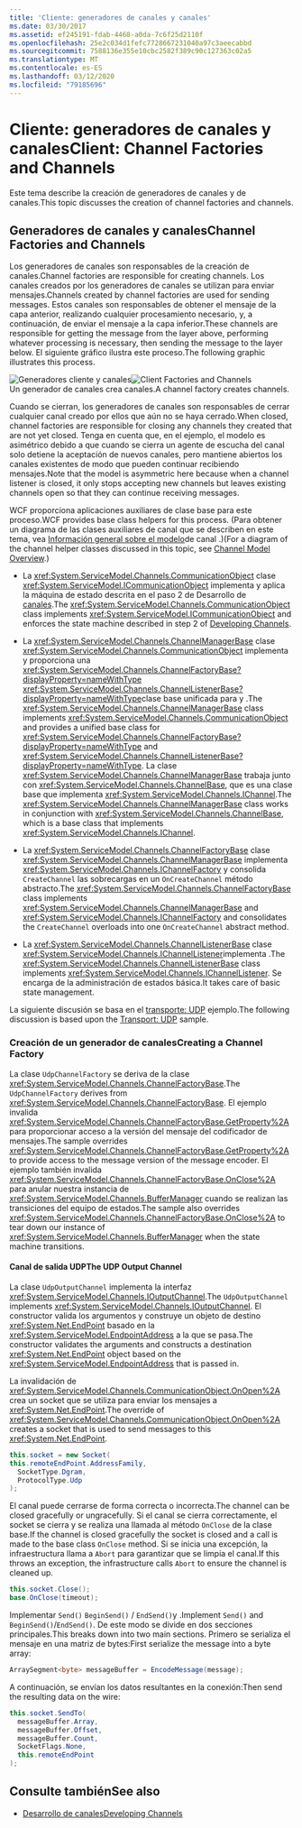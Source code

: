 ```yaml
---
title: 'Cliente: generadores de canales y canales'
ms.date: 03/30/2017
ms.assetid: ef245191-fdab-4468-a0da-7c6f25d2110f
ms.openlocfilehash: 25e2c034d1fefc7728667231040a97c3aeecabbd
ms.sourcegitcommit: 7588136e355e10cbc2582f389c90c127363c02a5
ms.translationtype: MT
ms.contentlocale: es-ES
ms.lasthandoff: 03/12/2020
ms.locfileid: "79185696"
---
```

# <a name="client-channel-factories-and-channels"></a><span data-ttu-id="98410-102">Cliente: generadores de canales y canales</span><span class="sxs-lookup"><span data-stu-id="98410-102">Client: Channel Factories and Channels</span></span>
<span data-ttu-id="98410-103">Este tema describe la creación de generadores de canales y de canales.</span><span class="sxs-lookup"><span data-stu-id="98410-103">This topic discusses the creation of channel factories and channels.</span></span>  
  
## <a name="channel-factories-and-channels"></a><span data-ttu-id="98410-104">Generadores de canales y canales</span><span class="sxs-lookup"><span data-stu-id="98410-104">Channel Factories and Channels</span></span>  
 <span data-ttu-id="98410-105">Los generadores de canales son responsables de la creación de canales.</span><span class="sxs-lookup"><span data-stu-id="98410-105">Channel factories are responsible for creating channels.</span></span> <span data-ttu-id="98410-106">Los canales creados por los generadores de canales se utilizan para enviar mensajes.</span><span class="sxs-lookup"><span data-stu-id="98410-106">Channels created by channel factories are used for sending messages.</span></span> <span data-ttu-id="98410-107">Estos canales son responsables de obtener el mensaje de la capa anterior, realizando cualquier procesamiento necesario, y, a continuación, de enviar el mensaje a la capa inferior.</span><span class="sxs-lookup"><span data-stu-id="98410-107">These channels are responsible for getting the message from the layer above, performing whatever processing is necessary, then sending the message to the layer below.</span></span> <span data-ttu-id="98410-108">El siguiente gráfico ilustra este proceso.</span><span class="sxs-lookup"><span data-stu-id="98410-108">The following graphic illustrates this process.</span></span>  
  
 <span data-ttu-id="98410-109">![Generadores cliente y canales](./media/wcfc-wcfchannelsigure2highlevelfactgoriesc.gif "wcfc_WCFChannelsigure2HIghLevelFactgoriesc")</span><span class="sxs-lookup"><span data-stu-id="98410-109">![Client Factories and Channels](./media/wcfc-wcfchannelsigure2highlevelfactgoriesc.gif "wcfc_WCFChannelsigure2HIghLevelFactgoriesc")</span></span>  
<span data-ttu-id="98410-110">Un generador de canales crea canales.</span><span class="sxs-lookup"><span data-stu-id="98410-110">A channel factory creates channels.</span></span>  
  
 <span data-ttu-id="98410-111">Cuando se cierran, los generadores de canales son responsables de cerrar cualquier canal creado por ellos que aún no se haya cerrado.</span><span class="sxs-lookup"><span data-stu-id="98410-111">When closed, channel factories are responsible for closing any channels they created that are not yet closed.</span></span> <span data-ttu-id="98410-112">Tenga en cuenta que, en el ejemplo, el modelo es asimétrico debido a que cuando se cierra un agente de escucha del canal solo detiene la aceptación de nuevos canales, pero mantiene abiertos los canales existentes de modo que pueden continuar recibiendo mensajes.</span><span class="sxs-lookup"><span data-stu-id="98410-112">Note that the model is asymmetric here because when a channel listener is closed, it only stops accepting new channels but leaves existing channels open so that they can continue receiving messages.</span></span>  
  
 <span data-ttu-id="98410-113">WCF proporciona aplicaciones auxiliares de clase base para este proceso.</span><span class="sxs-lookup"><span data-stu-id="98410-113">WCF provides base class helpers for this process.</span></span> <span data-ttu-id="98410-114">(Para obtener un diagrama de las clases auxiliares de canal que se describen en este tema, vea [Información general sobre el modelo](channel-model-overview.md)de canal .)</span><span class="sxs-lookup"><span data-stu-id="98410-114">(For a diagram of the channel helper classes discussed in this topic, see [Channel Model Overview](channel-model-overview.md).)</span></span>  
  
- <span data-ttu-id="98410-115">La <xref:System.ServiceModel.Channels.CommunicationObject> clase <xref:System.ServiceModel.ICommunicationObject> implementa y aplica la máquina de estado descrita en el paso 2 de Desarrollo de [canales](developing-channels.md).</span><span class="sxs-lookup"><span data-stu-id="98410-115">The <xref:System.ServiceModel.Channels.CommunicationObject> class implements <xref:System.ServiceModel.ICommunicationObject> and enforces the state machine described in step 2 of [Developing Channels](developing-channels.md).</span></span>  
  
- <span data-ttu-id="98410-116">La <xref:System.ServiceModel.Channels.ChannelManagerBase> clase <xref:System.ServiceModel.Channels.CommunicationObject> implementa y proporciona una <xref:System.ServiceModel.Channels.ChannelFactoryBase?displayProperty=nameWithType> <xref:System.ServiceModel.Channels.ChannelListenerBase?displayProperty=nameWithType>clase base unificada para y .</span><span class="sxs-lookup"><span data-stu-id="98410-116">The <xref:System.ServiceModel.Channels.ChannelManagerBase> class implements <xref:System.ServiceModel.Channels.CommunicationObject> and provides a unified base class for <xref:System.ServiceModel.Channels.ChannelFactoryBase?displayProperty=nameWithType> and <xref:System.ServiceModel.Channels.ChannelListenerBase?displayProperty=nameWithType>.</span></span> <span data-ttu-id="98410-117">La clase <xref:System.ServiceModel.Channels.ChannelManagerBase> trabaja junto con <xref:System.ServiceModel.Channels.ChannelBase>, que es una clase base que implementa <xref:System.ServiceModel.Channels.IChannel>.</span><span class="sxs-lookup"><span data-stu-id="98410-117">The <xref:System.ServiceModel.Channels.ChannelManagerBase> class works in conjunction with <xref:System.ServiceModel.Channels.ChannelBase>, which is a base class that implements <xref:System.ServiceModel.Channels.IChannel>.</span></span>
  
- <span data-ttu-id="98410-118">La <xref:System.ServiceModel.Channels.ChannelFactoryBase> clase <xref:System.ServiceModel.Channels.ChannelManagerBase> implementa <xref:System.ServiceModel.Channels.IChannelFactory> y consolida `CreateChannel` las sobrecargas en un `OnCreateChannel` método abstracto.</span><span class="sxs-lookup"><span data-stu-id="98410-118">The <xref:System.ServiceModel.Channels.ChannelFactoryBase> class implements <xref:System.ServiceModel.Channels.ChannelManagerBase> and <xref:System.ServiceModel.Channels.IChannelFactory> and consolidates the `CreateChannel` overloads into one `OnCreateChannel` abstract method.</span></span>
  
- <span data-ttu-id="98410-119">La <xref:System.ServiceModel.Channels.ChannelListenerBase> clase <xref:System.ServiceModel.Channels.IChannelListener>implementa .</span><span class="sxs-lookup"><span data-stu-id="98410-119">The <xref:System.ServiceModel.Channels.ChannelListenerBase> class implements <xref:System.ServiceModel.Channels.IChannelListener>.</span></span> <span data-ttu-id="98410-120">Se encarga de la administración de estados básica.</span><span class="sxs-lookup"><span data-stu-id="98410-120">It takes care of basic state management.</span></span>
  
 <span data-ttu-id="98410-121">La siguiente discusión se basa en el [transporte: UDP](../samples/transport-udp.md) ejemplo.</span><span class="sxs-lookup"><span data-stu-id="98410-121">The following discussion is based upon the [Transport: UDP](../samples/transport-udp.md) sample.</span></span>  
  
### <a name="creating-a-channel-factory"></a><span data-ttu-id="98410-122">Creación de un generador de canales</span><span class="sxs-lookup"><span data-stu-id="98410-122">Creating a Channel Factory</span></span>  
 <span data-ttu-id="98410-123">La clase `UdpChannelFactory` se deriva de la clase <xref:System.ServiceModel.Channels.ChannelFactoryBase>.</span><span class="sxs-lookup"><span data-stu-id="98410-123">The `UdpChannelFactory` derives from <xref:System.ServiceModel.Channels.ChannelFactoryBase>.</span></span> <span data-ttu-id="98410-124">El ejemplo invalida <xref:System.ServiceModel.Channels.ChannelFactoryBase.GetProperty%2A> para proporcionar acceso a la versión del mensaje del codificador de mensajes.</span><span class="sxs-lookup"><span data-stu-id="98410-124">The sample overrides <xref:System.ServiceModel.Channels.ChannelFactoryBase.GetProperty%2A> to provide access to the message version of the message encoder.</span></span> <span data-ttu-id="98410-125">El ejemplo también invalida <xref:System.ServiceModel.Channels.ChannelFactoryBase.OnClose%2A> para anular nuestra instancia de <xref:System.ServiceModel.Channels.BufferManager> cuando se realizan las transiciones del equipo de estados.</span><span class="sxs-lookup"><span data-stu-id="98410-125">The sample also overrides <xref:System.ServiceModel.Channels.ChannelFactoryBase.OnClose%2A> to tear down our instance of <xref:System.ServiceModel.Channels.BufferManager> when the state machine transitions.</span></span>  
  
#### <a name="the-udp-output-channel"></a><span data-ttu-id="98410-126">Canal de salida UDP</span><span class="sxs-lookup"><span data-stu-id="98410-126">The UDP Output Channel</span></span>  
 <span data-ttu-id="98410-127">La clase `UdpOutputChannel` implementa la interfaz <xref:System.ServiceModel.Channels.IOutputChannel>.</span><span class="sxs-lookup"><span data-stu-id="98410-127">The `UdpOutputChannel` implements <xref:System.ServiceModel.Channels.IOutputChannel>.</span></span> <span data-ttu-id="98410-128">El constructor valida los argumentos y construye un objeto de destino <xref:System.Net.EndPoint> basado en la <xref:System.ServiceModel.EndpointAddress> a la que se pasa.</span><span class="sxs-lookup"><span data-stu-id="98410-128">The constructor validates the arguments and constructs a destination <xref:System.Net.EndPoint> object based on the <xref:System.ServiceModel.EndpointAddress> that is passed in.</span></span>  
  
 <span data-ttu-id="98410-129">La invalidación de <xref:System.ServiceModel.Channels.CommunicationObject.OnOpen%2A> crea un socket que se utiliza para enviar los mensajes a <xref:System.Net.EndPoint>.</span><span class="sxs-lookup"><span data-stu-id="98410-129">The override of <xref:System.ServiceModel.Channels.CommunicationObject.OnOpen%2A> creates a socket that is used to send messages to this <xref:System.Net.EndPoint>.</span></span>  
  
 ```csharp
this.socket = new Socket(  
this.remoteEndPoint.AddressFamily,
   SocketType.Dgram,
   ProtocolType.Udp
);  
```  

 <span data-ttu-id="98410-130">El canal puede cerrarse de forma correcta o incorrecta.</span><span class="sxs-lookup"><span data-stu-id="98410-130">The channel can be closed gracefully or ungracefully.</span></span> <span data-ttu-id="98410-131">Si el canal se cierra correctamente, el socket se cierra y se realiza una llamada al método `OnClose` de la clase base.</span><span class="sxs-lookup"><span data-stu-id="98410-131">If the channel is closed gracefully the socket is closed and a call is made to the base class `OnClose` method.</span></span> <span data-ttu-id="98410-132">Si se inicia una excepción, la infraestructura llama a `Abort` para garantizar que se limpia el canal.</span><span class="sxs-lookup"><span data-stu-id="98410-132">If this throws an exception, the infrastructure calls `Abort` to ensure the channel is cleaned up.</span></span>  
  
```csharp  
this.socket.Close();  
base.OnClose(timeout);  
```  
  
 <span data-ttu-id="98410-133">Implementar `Send()` `BeginSend()` / `EndSend()`y .</span><span class="sxs-lookup"><span data-stu-id="98410-133">Implement `Send()` and `BeginSend()`/`EndSend()`.</span></span> <span data-ttu-id="98410-134">De este modo se divide en dos secciones principales.</span><span class="sxs-lookup"><span data-stu-id="98410-134">This breaks down into two main sections.</span></span> <span data-ttu-id="98410-135">Primero se serializa el mensaje en una matriz de bytes:</span><span class="sxs-lookup"><span data-stu-id="98410-135">First serialize the message into a byte array:</span></span>  
  
```csharp  
ArraySegment<byte> messageBuffer = EncodeMessage(message);  
```  
  
 <span data-ttu-id="98410-136">A continuación, se envían los datos resultantes en la conexión:</span><span class="sxs-lookup"><span data-stu-id="98410-136">Then send the resulting data on the wire:</span></span>  
  
```csharp  
this.socket.SendTo(  
  messageBuffer.Array,
  messageBuffer.Offset,
  messageBuffer.Count,
  SocketFlags.None,
  this.remoteEndPoint  
);  
```  
  
## <a name="see-also"></a><span data-ttu-id="98410-137">Consulte también</span><span class="sxs-lookup"><span data-stu-id="98410-137">See also</span></span>

- [<span data-ttu-id="98410-138">Desarrollo de canales</span><span class="sxs-lookup"><span data-stu-id="98410-138">Developing Channels</span></span>](developing-channels.md)
